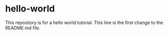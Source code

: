 # hello-world
This repository is for a hello world tutorial.
This line is the first change to the README.md file.
